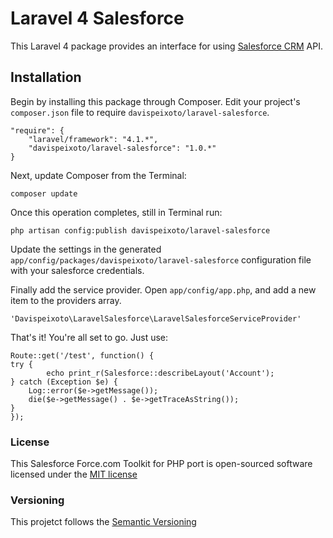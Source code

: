 Laravel 4 Salesforce
====================

This Laravel 4 package provides an interface for using [Salesforce CRM](http://www.salesforce.com/) API.

Installation
------------

Begin by installing this package through Composer. Edit your project's `composer.json` file to require `davispeixoto/laravel-salesforce`.

	"require": {
		"laravel/framework": "4.1.*",
		"davispeixoto/laravel-salesforce": "1.0.*"
	}

Next, update Composer from the Terminal:

    composer update

Once this operation completes, still in Terminal run:

	php artisan config:publish davispeixoto/laravel-salesforce
	
Update the settings in the generated `app/config/packages/davispeixoto/laravel-salesforce` configuration file with your salesforce credentials.

Finally add the service provider. Open `app/config/app.php`, and add a new item to the providers array.

    'Davispeixoto\LaravelSalesforce\LaravelSalesforceServiceProvider'

That's it! You're all set to go. Just use:

    Route::get('/test', function() {
	try {
	    	echo print_r(Salesforce::describeLayout('Account');
	} catch (Exception $e) {
		Log::error($e->getMessage());
		die($e->getMessage() . $e->getTraceAsString());
	}
    });

### License

This Salesforce Force.com Toolkit for PHP port is open-sourced software licensed under the [MIT license](http://opensource.org/licenses/MIT)

### Versioning

This projetct follows the [Semantic Versioning](http://semver.org/)
